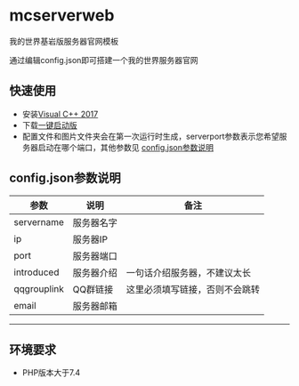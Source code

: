 # mcserverweb
我的世界基岩版服务器官网模板

通过编辑config.json即可搭建一个我的世界服务器官网

## 快速使用
* 安装[Visual C++ 2017](https://aka.ms/vs/16/release/vc_redist.x64.exe)
* 下载[一键启动版](https://github.com/nyancatda/mcserverweb/releases)
* 配置文件和图片文件夹会在第一次运行时生成，serverport参数表示您希望服务器启动在哪个端口，其他参数见 [config.json参数说明](https://github.com/nyancatda/mcserverweb#configjson%E5%8F%82%E6%95%B0%E8%AF%B4%E6%98%8E)

## config.json参数说明
|参数|说明|备注|
|----|----|----|
|servername|服务器名字|
|ip|服务器IP|
|port|服务器端口|
|introduced|服务器介绍|一句话介绍服务器，不建议太长
|qqgrouplink|QQ群链接|这里必须填写链接，否则不会跳转
|email|服务器邮箱|

***
## 环境要求
* PHP版本大于7.4

